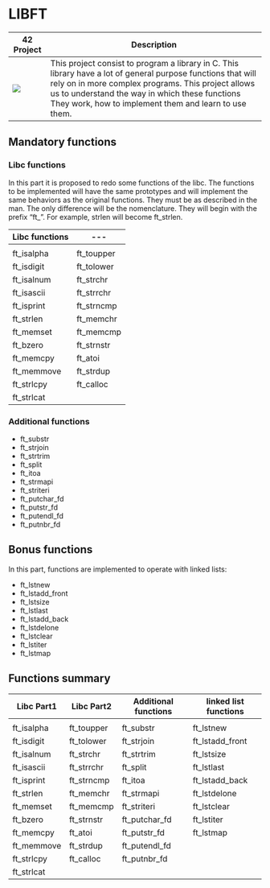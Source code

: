 # LIBFT
| 42 Project| Description |
| ----------- | ----------- |
| <a href=""> <img src="https://github.com/0bvim/42-project-badges/blob/main/badges/libftm.png?raw=true" /></a> | This project consist to program a library in C. This library have a lot of general purpose functions that will rely on in more complex programs. This project allows us to understand the way in which these functions They work, how to implement them and learn to use them.|

## Mandatory functions
### Libc functions
In this part it is proposed to redo some functions of the libc. The functions to be implemented will have the same prototypes and will implement the same behaviors as the original functions. They must be as described in the man. The only difference will be the nomenclature.
They will begin with the prefix “ft_”. For example, strlen will become ft_strlen.

| Libc functions| --- |
| ----------- | ----------- |
|             |             |
| ft_isalpha  | ft_toupper  |
| ft_isdigit  | ft_tolower  |
| ft_isalnum  | ft_strchr   |
| ft_isascii  | ft_strrchr  |
| ft_isprint  | ft_strncmp  |
| ft_strlen   | ft_memchr   |
| ft_memset   | ft_memcmp   |
| ft_bzero    | ft_strnstr  |
| ft_memcpy   | ft_atoi     |
| ft_memmove  | ft_strdup   |
| ft_strlcpy  | ft_calloc   |
| ft_strlcat  |             |

### Additional functions

- ft_substr
- ft_strjoin
- ft_strtrim
- ft_split
- ft_itoa
- ft_strmapi
- ft_striteri
- ft_putchar_fd
- ft_putstr_fd
- ft_putendl_fd
- ft_putnbr_fd

## Bonus functions
In this part, functions are implemented to operate with linked lists:

- ft_lstnew
- ft_lstadd_front
- ft_lstsize
- ft_lstlast
- ft_lstadd_back
- ft_lstdelone
- ft_lstclear
- ft_lstiter
- ft_lstmap

## Functions summary

| Libc Part1| Libc Part2 | Additional functions | linked list functions |
| ----------- | ----------- | -----------    | -----------    |
|             |             |                ||
| ft_isalpha  | ft_toupper  | ft_substr      |ft_lstnew|
| ft_isdigit  | ft_tolower  | ft_strjoin     |ft_lstadd_front|
| ft_isalnum  | ft_strchr   | ft_strtrim     |ft_lstsize|
| ft_isascii  | ft_strrchr  | ft_split       |ft_lstlast|
| ft_isprint  | ft_strncmp  | ft_itoa        |ft_lstadd_back|
| ft_strlen   | ft_memchr   | ft_strmapi     |ft_lstdelone|
| ft_memset   | ft_memcmp   | ft_striteri    |ft_lstclear|
| ft_bzero    | ft_strnstr  | ft_putchar_fd  |ft_lstiter|
| ft_memcpy   | ft_atoi     | ft_putstr_fd   |ft_lstmap|
| ft_memmove  | ft_strdup   | ft_putendl_fd  ||
| ft_strlcpy  | ft_calloc   | ft_putnbr_fd   ||
| ft_strlcat  |             |    ||
